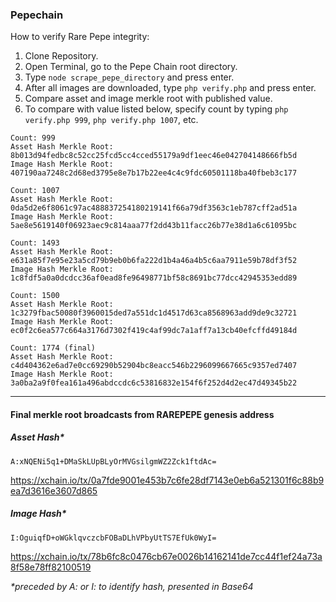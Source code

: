 ### Pepechain

How to verify Rare Pepe integrity:

1. Clone Repository.
2. Open Terminal, go to the Pepe Chain root directory.
3. Type ```node scrape_pepe_directory``` and press enter.
4. After all images are downloaded, type ```php verify.php``` and press enter.
5. Compare asset and image merkle root with published value.  
6. To compare with value listed below, specify count by typing ```php verify.php 999```, ```php verify.php 1007```, etc.


````
Count: 999
Asset Hash Merkle Root: 8b013d94fedbc8c52cc25fcd5cc4cced55179a9df1eec46e042704148666fb5d
Image Hash Merkle Root: 407190aa7248c2d68ed3795e8e7b17b22ee4c4c9fdc60501118ba40fbeb3c177
````
````
Count: 1007
Asset Hash Merkle Root: 0da5d2e6f8061c97ac488837254180219141f66a79df3563c1eb787cff2ad51a
Image Hash Merkle Root: 5ae8e5619140f06923aec9c814aaa77f2dd43b11facc26b77e38d1a6c61095bc
````
````
Count: 1493
Asset Hash Merkle Root: e631a85f7e95e23a5cd79b9eb0b6fa222d1b4a46a4b5c6aa7911e59b78df3f52
Image Hash Merkle Root: 1c8fdf5a0a0dcdcc36af0ead8fe96498771bf58c8691bc77dcc42945353edd89
````
````
Count: 1500
Asset Hash Merkle Root: 1c3279fbac50080f3960015ded7a551dc1d4517d63ca8568963add9de9c32721
Image Hash Merkle Root: ec0f2c6ea577c664a3176d7302f419c4af99dc7a1aff7a13cb40efcffd49184d
````
````
Count: 1774 (final)
Asset Hash Merkle Root: c4d404362e6ad7e0cc69290b52904bc8eacc546b2296099667665c9357ed7407
Image Hash Merkle Root: 3a0ba2a9f0fea161a496abdccdc6c53816832e154f6f252d4d2ec47d49345b22
````
---

#### Final merkle root broadcasts from RAREPEPE genesis address

##### Asset Hash*
````
A:xNQENi5q1+DMaSkLUpBLyOrMVGsilgmWZ2Zck1ftdAc=
````
https://xchain.io/tx/0a7fde9001e453b7c6fe28df7143e0eb6a521301f6c88b9ea7d3616e3607d865


##### Image Hash*
````
I:OguiqfD+oWGklqvczcbFOBaDLhVPbyUtTS7EfUk0WyI=
````
https://xchain.io/tx/78b6fc8c0476cb67e0026b14162141de7cc44f1ef24a73a8f58e78ff82100519

_*preceded by A: or I: to identify hash, presented in Base64_

